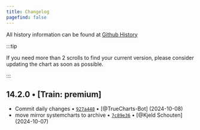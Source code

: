 ```yaml
---
title: Changelog
pagefind: false
---
```


All history information can be found at [Github History](https://github.com/truecharts/charts/commits/master/charts/premium/app-template)

:::tip

If you need more than 2 scrolls to find your current version, please consider updating the chart as soon as possible.

:::

## 14.2.0 • [Train: premium]

- Commit daily changes • [`927a448`](https://github.com/truecharts/charts/commit/927a44809bc9187cfd9f7bf9a684bfbe338fb7ee) • [@TrueCharts-Bot] (2024-10-08)
- move mirror systemcharts to archive • [`7c89e36`](https://github.com/truecharts/charts/commit/7c89e3688fae5a43543c5440c09860a5a04e4cd4) • [@Kjeld Schouten] (2024-10-07)
